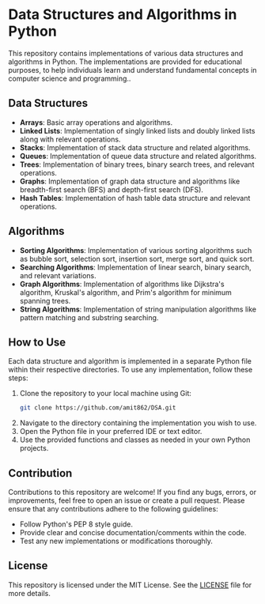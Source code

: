 # Data Structures and Algorithms in Python

This repository contains implementations of various data structures and algorithms in Python. The implementations are provided for educational purposes, to help individuals learn and understand fundamental concepts in computer science and programming..

## Data Structures

- **Arrays**: Basic array operations and algorithms.
- **Linked Lists**: Implementation of singly linked lists and doubly linked lists along with relevant operations.
- **Stacks**: Implementation of stack data structure and related algorithms.
- **Queues**: Implementation of queue data structure and related algorithms.
- **Trees**: Implementation of binary trees, binary search trees, and relevant operations.
- **Graphs**: Implementation of graph data structure and algorithms like breadth-first search (BFS) and depth-first search (DFS).
- **Hash Tables**: Implementation of hash table data structure and relevant operations.

## Algorithms

- **Sorting Algorithms**: Implementation of various sorting algorithms such as bubble sort, selection sort, insertion sort, merge sort, and quick sort.
- **Searching Algorithms**: Implementation of linear search, binary search, and relevant variations.
- **Graph Algorithms**: Implementation of algorithms like Dijkstra's algorithm, Kruskal's algorithm, and Prim's algorithm for minimum spanning trees.
- **String Algorithms**: Implementation of string manipulation algorithms like pattern matching and substring searching.

## How to Use

Each data structure and algorithm is implemented in a separate Python file within their respective directories. To use any implementation, follow these steps:

1. Clone the repository to your local machine using Git:
    ```bash
    git clone https://github.com/amit862/DSA.git
    ```
2. Navigate to the directory containing the implementation you wish to use.
3. Open the Python file in your preferred IDE or text editor.
4. Use the provided functions and classes as needed in your own Python projects.

## Contribution

Contributions to this repository are welcome! If you find any bugs, errors, or improvements, feel free to open an issue or create a pull request. Please ensure that any contributions adhere to the following guidelines:

- Follow Python's PEP 8 style guide.
- Provide clear and concise documentation/comments within the code.
- Test any new implementations or modifications thoroughly.

## License

This repository is licensed under the MIT License. See the [LICENSE](LICENSE) file for more details.
